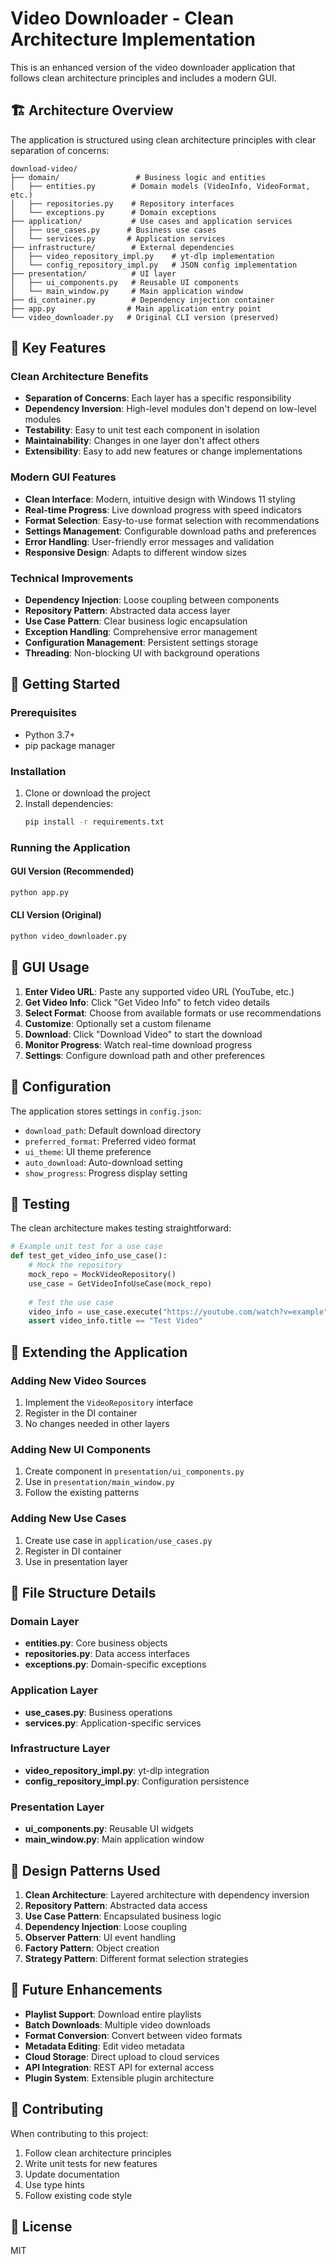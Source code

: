# Video Downloader - Clean Architecture Implementation

This is an enhanced version of the video downloader application that follows clean architecture principles and includes a modern GUI.

## 🏗️ Architecture Overview

The application is structured using clean architecture principles with clear separation of concerns:

```
download-video/
├── domain/                 # Business logic and entities
│   ├── entities.py        # Domain models (VideoInfo, VideoFormat, etc.)
│   ├── repositories.py    # Repository interfaces
│   └── exceptions.py      # Domain exceptions
├── application/           # Use cases and application services
│   ├── use_cases.py      # Business use cases
│   └── services.py       # Application services
├── infrastructure/        # External dependencies
│   ├── video_repository_impl.py    # yt-dlp implementation
│   └── config_repository_impl.py   # JSON config implementation
├── presentation/          # UI layer
│   ├── ui_components.py   # Reusable UI components
│   └── main_window.py     # Main application window
├── di_container.py        # Dependency injection container
├── app.py                # Main application entry point
└── video_downloader.py   # Original CLI version (preserved)
```

## 🎯 Key Features

### Clean Architecture Benefits
- **Separation of Concerns**: Each layer has a specific responsibility
- **Dependency Inversion**: High-level modules don't depend on low-level modules
- **Testability**: Easy to unit test each component in isolation
- **Maintainability**: Changes in one layer don't affect others
- **Extensibility**: Easy to add new features or change implementations

### Modern GUI Features
- **Clean Interface**: Modern, intuitive design with Windows 11 styling
- **Real-time Progress**: Live download progress with speed indicators
- **Format Selection**: Easy-to-use format selection with recommendations
- **Settings Management**: Configurable download paths and preferences
- **Error Handling**: User-friendly error messages and validation
- **Responsive Design**: Adapts to different window sizes

### Technical Improvements
- **Dependency Injection**: Loose coupling between components
- **Repository Pattern**: Abstracted data access layer
- **Use Case Pattern**: Clear business logic encapsulation
- **Exception Handling**: Comprehensive error management
- **Configuration Management**: Persistent settings storage
- **Threading**: Non-blocking UI with background operations

## 🚀 Getting Started

### Prerequisites
- Python 3.7+
- pip package manager

### Installation
1. Clone or download the project
2. Install dependencies:
   ```bash
   pip install -r requirements.txt
   ```

### Running the Application

#### GUI Version (Recommended)
```bash
python app.py
```

#### CLI Version (Original)
```bash
python video_downloader.py
```

## 🎨 GUI Usage

1. **Enter Video URL**: Paste any supported video URL (YouTube, etc.)
2. **Get Video Info**: Click "Get Video Info" to fetch video details
3. **Select Format**: Choose from available formats or use recommendations
4. **Customize**: Optionally set a custom filename
5. **Download**: Click "Download Video" to start the download
6. **Monitor Progress**: Watch real-time download progress
7. **Settings**: Configure download path and other preferences

## 🔧 Configuration

The application stores settings in `config.json`:
- `download_path`: Default download directory
- `preferred_format`: Preferred video format
- `ui_theme`: UI theme preference
- `auto_download`: Auto-download setting
- `show_progress`: Progress display setting

## 🧪 Testing

The clean architecture makes testing straightforward:

```python
# Example unit test for a use case
def test_get_video_info_use_case():
    # Mock the repository
    mock_repo = MockVideoRepository()
    use_case = GetVideoInfoUseCase(mock_repo)
    
    # Test the use case
    video_info = use_case.execute("https://youtube.com/watch?v=example")
    assert video_info.title == "Test Video"
```

## 🔄 Extending the Application

### Adding New Video Sources
1. Implement the `VideoRepository` interface
2. Register in the DI container
3. No changes needed in other layers

### Adding New UI Components
1. Create component in `presentation/ui_components.py`
2. Use in `presentation/main_window.py`
3. Follow the existing patterns

### Adding New Use Cases
1. Create use case in `application/use_cases.py`
2. Register in DI container
3. Use in presentation layer

## 📁 File Structure Details

### Domain Layer
- **entities.py**: Core business objects
- **repositories.py**: Data access interfaces
- **exceptions.py**: Domain-specific exceptions

### Application Layer
- **use_cases.py**: Business operations
- **services.py**: Application-specific services

### Infrastructure Layer
- **video_repository_impl.py**: yt-dlp integration
- **config_repository_impl.py**: Configuration persistence

### Presentation Layer
- **ui_components.py**: Reusable UI widgets
- **main_window.py**: Main application window

## 🎯 Design Patterns Used

1. **Clean Architecture**: Layered architecture with dependency inversion
2. **Repository Pattern**: Abstracted data access
3. **Use Case Pattern**: Encapsulated business logic
4. **Dependency Injection**: Loose coupling
5. **Observer Pattern**: UI event handling
6. **Factory Pattern**: Object creation
7. **Strategy Pattern**: Different format selection strategies

## 🔮 Future Enhancements

- **Playlist Support**: Download entire playlists
- **Batch Downloads**: Multiple video downloads
- **Format Conversion**: Convert between video formats
- **Metadata Editing**: Edit video metadata
- **Cloud Storage**: Direct upload to cloud services
- **API Integration**: REST API for external access
- **Plugin System**: Extensible plugin architecture

## 🤝 Contributing

When contributing to this project:
1. Follow clean architecture principles
2. Write unit tests for new features
3. Update documentation
4. Use type hints
5. Follow existing code style

## 📄 License

MIT

